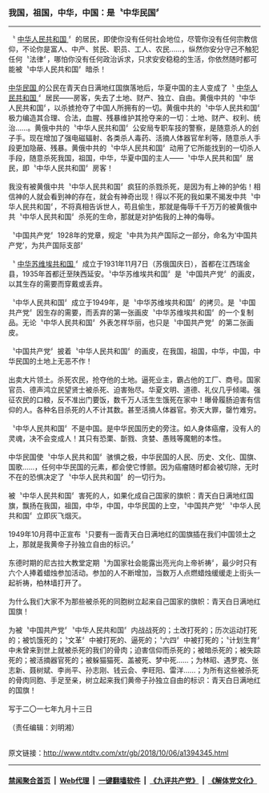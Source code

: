 ### 我国，祖国，中华，中国：是〝中华民国〞
------------------------

<div class="wysiwyg">
 〝
 <a href="http://www.ntdtv.com/xtr/gb/articlelistbytag_中华人民共和国.html" target="_blank">
  中华人民共和国
 </a>
 〞的居民，即使你没有任何社会地位，尽管你没有任何宗教信仰，不论你是富人、中产、贫民、职员、工人、农民……，纵然你安分守己不触犯任何〝法律〞，哪怕你没有任何政治诉求，只求安安稳稳的生活，你依然随时都可能被〝中华人民共和国〞暗杀！
 <br/>
 <br/>
 <a href="http://www.ntdtv.com/xtr/gb/articlelistbytag_中华民国.html" target="_blank">
  中华民国
 </a>
 的公民在青天白日满地红国旗落地后，华夏中国的主人变成了〝
 <a href="http://www.ntdtv.com/xtr/gb/articlelistbytag_中华人民共和国.html" target="_blank">
  中华人民共和国
 </a>
 〞居民——房客，失去了土地、财产、独立、自由。黄俄中共的〝中华人民共和国〞，以杀掳抢夺了中国人所拥有的一切。黄俄中共的〝中华人民共和国〞极力编造其合理、合法，血腥、残暴维护其抢夺来的一切：土地、财产、权利、统治……。黄俄中共的〝中华人民共和国〞公安局专职车技的警察，是随意杀人的刽子手。现在增加了强电磁辐射、各类杀人毒药、活摘人体器官牟利等，随意杀人手段更加隐蔽、残暴。黄俄中共的〝中华人民共和国〞动用了它所能找到的一切杀人手段，随意杀死我国，祖国，中华，华夏中国的主人——〝中华人民共和国〞居民，即〝中华人民共和国〞房客！
 <br/>
 <br/>
 我没有被黄俄中共〝中华人民共和国〞疯狂的杀戮杀死，是因为有上神的护佑！相信神的人就会看到神的存在，就会有神奇出现！得以不死的我如果不揭发中共〝中华人民共和国〞，不将真相告诉世人，苟且偷生，那就是侮辱千千万万的被黄俄中共〝中华人民共和国〞杀死的生命，那就是对护佑我的上神的侮辱。
 <br/>
 <br/>
 〝中国共产党〞1928年的党章，规定〝中共为共产国际之一部分，命名为‘中国共产党’，为共产国际支部〞
 <br/>
 <br/>
 〝
 <a href="http://www.ntdtv.com/xtr/gb/articlelistbytag_中华苏维埃共和国.html" target="_blank">
  中华苏维埃共和国
 </a>
 〞成立于1931年11月7日（苏俄国庆日），首都在江西瑞金县，1935年首都迁至陕西延安。〝中华苏维埃共和国〞是〝中国共产党〞的画皮，以其生存的需要而穿戴或丢弃。
 <br/>
 <br/>
 〝中华人民共和国〞成立于1949年，是〝中华苏维埃共和国〞的拷贝。是〝中国共产党〞因生存的需要，而丢弃的第一张画皮〝中华苏维埃共和国〞的一个复制品。无论〝中华人民共和国〞外表怎样华丽，也只是〝中国共产党〞的第二张画皮。
 <br/>
 <br/>
 〝中国共产党〞披着〝中华人民共和国〞的画皮，在我国，祖国，中华，中国，中华民国的土地上无恶不作！
 <br/>
 <br/>
 出卖大片领土。杀死农民，抢夺他的土地。逼死业主，霸占他的工厂、商号。国家官员、德声鸿立民望贤士被杀死、迫害殆尽。华夏文明、道德、礼仪几乎倾竭。强征农民的口粮，反不准出门要饭，数千万人活生生饿死在家中！曝骨履肠迫害有信仰的人。各种名目杀死的人不计其数。甚至活摘人体器官。弥天大罪，罄竹难穷。
 <br/>
 <br/>
 〝中华人民共和国〞不是中国。是中华民国历史的旁注。如人身体癌瘤，没有人的灵魂，决不会变成人！其只有恐栗、斮戮、贪婪、愚贱等魔魍的本性。
 <br/>
 <br/>
 中华民国使〝中华人民共和国〞骇惧之极，中华民国的人民、历史、文化、国旗、国歌……，任何中华民国的元素，都会使它悸颤。因为癌瘤随时都会被切除，无时不在的恐惧决定了〝中华人民共和国〞的一切行为。
 <br/>
 <br/>
 被〝中华人民共和国〞害死的人，如果化成自己国家的旗帜：青天白日满地红国旗，飘扬在我国，祖国，中华，中国，中华民国的上空，〝中国共产党〞〝中华人民共和国〞立即灰飞烟灭。
 <br/>
 <br/>
 1949年10月蒋中正宣布〝只要有一面青天白日满地红的国旗插在我们中国领土之上，那就是我黄帝子孙独立自由的标识。〞
 <br/>
 <br/>
 东德时期的尼古拉大教堂定期〝为国家社会能露出亮光向上帝祈祷〞，最少时只有六个人捧着蜡烛参加活动。参加的人不断增加，当数万人点燃蜡烛缓缓走上街头一起祈祷，柏林墙打开了。
 <br/>
 <br/>
 为什么我们大家不为那些被杀死的同胞树立起来自己国家的旗帜：青天白日满地红国旗！
 <br/>
 <br/>
 为被〝中国共产党〞〝中华人民共和国〞内战战死的；土改打死的；历次运动打死的；被饥饿死的；〝文革〞中被打死的、逼死的；〝六四〞中被打死的；〝计划生育〞中未曾来到世上就被杀死的我们的骨肉；迫害信仰而杀死的；被暗杀死的；被失踪死的；被活摘器官死的；被躲猫猫死、盖被死、梦中死……；为林昭、遇罗克、张志新、聂树斌、李尚平、孙志刚、钱云会、李旺阳、雷洋……；为所有这些被杀死的骨肉同胞、手足至亲，树立起来我们黄帝子孙独立自由的标识：青天白日满地红的国旗！
 <br/>
 <br/>
 写于二〇一七年九月十三日
 <br/>
 <br/>
 （责任编辑：刘明湘）
</div>

<br/>原文链接：http://www.ntdtv.com/xtr/gb/2018/10/06/a1394345.html


------------------------
#### [禁闻聚合首页](https://github.com/gfw-breaker/banned-news/blob/master/README.md) &nbsp;|&nbsp; [Web代理](https://github.com/gfw-breaker/open-proxy/blob/master/README.md) &nbsp;|&nbsp; [一键翻墙软件](https://github.com/gfw-breaker/nogfw/blob/master/README.md) &nbsp;|&nbsp; [《九评共产党》](https://github.com/gfw-breaker/9ping.md/blob/master/README.md#九评之一评共产党是什么) &nbsp;|&nbsp; [《解体党文化》](https://github.com/gfw-breaker/jtdwh.md/blob/master/README.md#绪论)